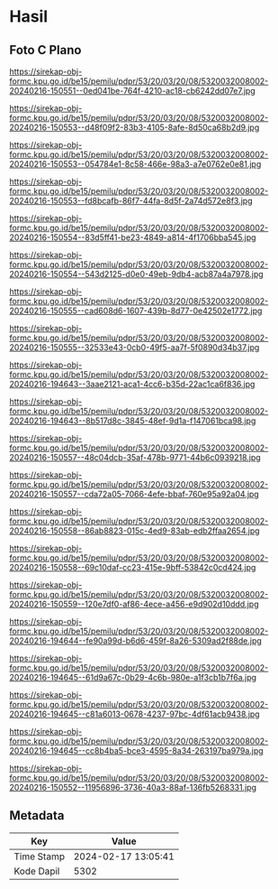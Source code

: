 # Hasil

## Foto C Plano

https://sirekap-obj-formc.kpu.go.id/be15/pemilu/pdpr/53/20/03/20/08/5320032008002-20240216-150551--0ed041be-764f-4210-ac18-cb6242dd07e7.jpg

https://sirekap-obj-formc.kpu.go.id/be15/pemilu/pdpr/53/20/03/20/08/5320032008002-20240216-150553--d48f09f2-83b3-4105-8afe-8d50ca68b2d9.jpg

https://sirekap-obj-formc.kpu.go.id/be15/pemilu/pdpr/53/20/03/20/08/5320032008002-20240216-150553--054784e1-8c58-466e-98a3-a7e0762e0e81.jpg

https://sirekap-obj-formc.kpu.go.id/be15/pemilu/pdpr/53/20/03/20/08/5320032008002-20240216-150553--fd8bcafb-86f7-44fa-8d5f-2a74d572e8f3.jpg

https://sirekap-obj-formc.kpu.go.id/be15/pemilu/pdpr/53/20/03/20/08/5320032008002-20240216-150554--83d5ff41-be23-4849-a814-4f1706bba545.jpg

https://sirekap-obj-formc.kpu.go.id/be15/pemilu/pdpr/53/20/03/20/08/5320032008002-20240216-150554--543d2125-d0e0-49eb-9db4-acb87a4a7978.jpg

https://sirekap-obj-formc.kpu.go.id/be15/pemilu/pdpr/53/20/03/20/08/5320032008002-20240216-150555--cad608d6-1607-439b-8d77-0e42502e1772.jpg

https://sirekap-obj-formc.kpu.go.id/be15/pemilu/pdpr/53/20/03/20/08/5320032008002-20240216-150555--32533e43-0cb0-49f5-aa7f-5f0890d34b37.jpg

https://sirekap-obj-formc.kpu.go.id/be15/pemilu/pdpr/53/20/03/20/08/5320032008002-20240216-194643--3aae2121-aca1-4cc6-b35d-22ac1ca6f836.jpg

https://sirekap-obj-formc.kpu.go.id/be15/pemilu/pdpr/53/20/03/20/08/5320032008002-20240216-194643--8b517d8c-3845-48ef-9d1a-f147061bca98.jpg

https://sirekap-obj-formc.kpu.go.id/be15/pemilu/pdpr/53/20/03/20/08/5320032008002-20240216-150557--48c04dcb-35af-478b-9771-44b6c0939218.jpg

https://sirekap-obj-formc.kpu.go.id/be15/pemilu/pdpr/53/20/03/20/08/5320032008002-20240216-150557--cda72a05-7066-4efe-bbaf-760e95a92a04.jpg

https://sirekap-obj-formc.kpu.go.id/be15/pemilu/pdpr/53/20/03/20/08/5320032008002-20240216-150558--86ab8823-015c-4ed9-83ab-edb2ffaa2654.jpg

https://sirekap-obj-formc.kpu.go.id/be15/pemilu/pdpr/53/20/03/20/08/5320032008002-20240216-150558--69c10daf-cc23-415e-9bff-53842c0cd424.jpg

https://sirekap-obj-formc.kpu.go.id/be15/pemilu/pdpr/53/20/03/20/08/5320032008002-20240216-150559--120e7df0-af86-4ece-a456-e9d902d10ddd.jpg

https://sirekap-obj-formc.kpu.go.id/be15/pemilu/pdpr/53/20/03/20/08/5320032008002-20240216-194644--fe90a99d-b6d6-459f-8a26-5309ad2f88de.jpg

https://sirekap-obj-formc.kpu.go.id/be15/pemilu/pdpr/53/20/03/20/08/5320032008002-20240216-194645--61d9a67c-0b29-4c6b-980e-a1f3cb1b7f6a.jpg

https://sirekap-obj-formc.kpu.go.id/be15/pemilu/pdpr/53/20/03/20/08/5320032008002-20240216-194645--c81a6013-0678-4237-97bc-4df61acb9438.jpg

https://sirekap-obj-formc.kpu.go.id/be15/pemilu/pdpr/53/20/03/20/08/5320032008002-20240216-194645--cc8b4ba5-bce3-4595-8a34-263197ba979a.jpg

https://sirekap-obj-formc.kpu.go.id/be15/pemilu/pdpr/53/20/03/20/08/5320032008002-20240216-150552--11956896-3736-40a3-88af-136fb5268331.jpg


## Metadata

| Key        | Value               |
| ---------- | ------------------- |
| Time Stamp | 2024-02-17 13:05:41 |
| Kode Dapil | 5302                |



